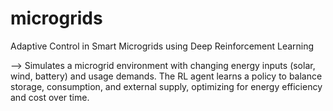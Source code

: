 # microgrids
Adaptive Control in Smart Microgrids using Deep Reinforcement Learning

 --> Simulates a microgrid environment with changing energy inputs (solar, wind, battery) and usage demands. The RL agent learns a policy to balance storage, consumption, and external supply, optimizing for energy efficiency and cost over time.
